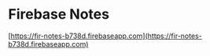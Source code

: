 # Firebase Notes

[https://fir-notes-b738d.firebaseapp.com](https://fir-notes-b738d.firebaseapp.com)
